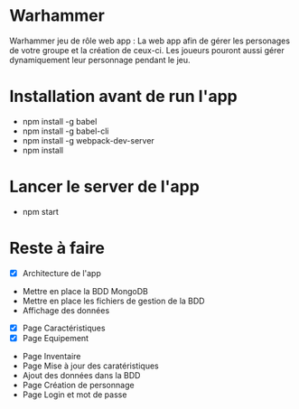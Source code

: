 # Warhammer
Warhammer jeu de rôle web app : La web app afin de gérer les personages de votre groupe et la création de ceux-ci.
Les joueurs pouront aussi gérer dynamiquement leur personnage pendant le jeu.

# Installation avant de run l'app
* npm install -g babel
* npm install -g babel-cli
* npm install -g webpack-dev-server
* npm install

# Lancer le server de  l'app
* npm start  

# Reste à faire
- [x] Architecture de l'app
- Mettre en place la BDD MongoDB
- Mettre en place les fichiers de gestion de la BDD
- Affichage des données
- [x] Page Caractéristiques
- [x] Page Equipement
- Page Inventaire
- Page Mise à jour des caratéristiques
- Ajout des données dans la BDD
- Page Création de personnage
- Page Login et mot de passe
